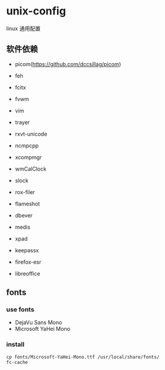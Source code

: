 # unix-config
linux 通用配置


## 软件依赖

* picom(https://github.com/dccsillag/picom)

* feh
* fcitx
* fvwm
* vim
* trayer
* rxvt-unicode
* ncmpcpp
* xcompmgr
* wmCalClock
* slock
* rox-filer
* flameshot
* dbever
* medis
* xpad
* keepassx
* firefox-esr
* libreoffice


## fonts


### use fonts

* DejaVu Sans Mono
* Microsoft YaHei Mono


### install

    cp fonts/Microsoft-YaHei-Mono.ttf /usr/local/share/fonts/
	fc-cache
